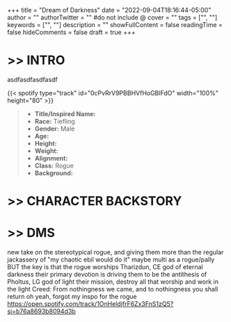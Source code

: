 +++
title = "Dream of Darkness"
date = "2022-09-04T18:16:44-05:00"
author = ""
authorTwitter = "" #do not include @
cover = ""
tags = ["", ""]
keywords = ["", ""]
description = ""
showFullContent = false
readingTime = false
hideComments = false
draft = true
+++

# >> INTRO

asdfasdfasdfasdf

{{< spotify type="track" id="0cPvRrV9PBBHVfHoGBlFdO" width="100%" height="80" >}}

>* **Title/Inspired Name:**   
>* **Race:** Tiefling  
>* **Gender:** Male  
>* **Age:**   
>* **Height:**   
>* **Weight:**   
>* **Alignment:** 
>* **Class:** Rogue  
>* **Background:** 


# >> CHARACTER BACKSTORY



# >> DMS

new take on the stereotypical rogue, and giving them more than the regular jackassery of "my chaotic ebil would do it"
maybe multi as a rogue/pally
BUT
the key is that the rogue worships Tharizdun, CE god of eternal darkness
their primary devotion is driving them to be the antithesis of Pholtus, LG god of light
their mission, destroy all that worship and work in the light
Creed: From nothingness we came, and to nothingness you shall return
oh yeah, forgot my inspo for the rogue
https://open.spotify.com/track/1OnHeldjfrF6Zx3FnS1zQ5?si=b76a8693b8094d3b